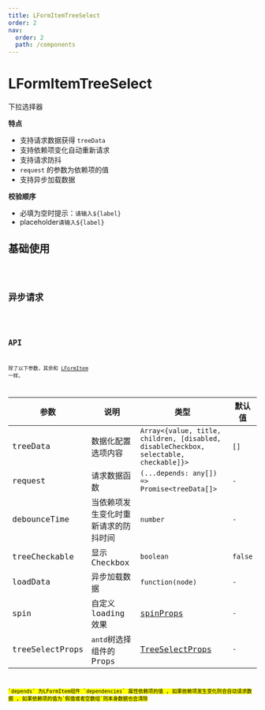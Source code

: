 ```yaml
---
title: LFormItemTreeSelect
order: 2
nav:
  order: 2
  path: /components
---
```


# LFormItemTreeSelect

下拉选择器

**特点**

- 支持请求数据获得 `treeData`
- 支持依赖项变化自动重新请求
- 支持请求防抖
- `request` 的参数为依赖项的值
- 支持异步加载数据

**校验顺序**

- 必填为空时提示：`请输入${label}`
- placeholder`请输入${label}`

## 基础使用

<code src='./demos/Demo1.tsx'>

## 异步请求

<code src='./demos/Demo3.tsx'>

## API

除了以下参数，其余和 [LFormItem](/components/form-item) 一样。

| 参数 | 说明 | 类型 | 默认值 |
| --- | --- | --- | --- |
| treeData | 数据化配置选项内容 | `Array<{value, title, children, [disabled, disableCheckbox, selectable, checkable]}>` | `[]` |
| request | 请求数据函数 | `(...depends: any[]) => Promise<treeData[]>` | `-` |
| debounceTime | 当依赖项发生变化时重新请求的防抖时间 | `number` | `-` |
| treeCheckable | 显示 Checkbox | `boolean ` | `false` |
| loadData | 异步加载数据 | `function(node)` | `-` |
| spin | 自定义 loading 效果 | [spinProps](https://4x.ant.design/components/spin-cn/#API) | `-` |
| treeSelectProps | `antd`树选择组件的 Props | [TreeSelectProps](https://4x.ant.design/components/tree-select-cn/#API) | `-` |

<mark>
`depends` 为LFormItem组件 `dependencies` 属性依赖项的值 , 如果依赖项发生变化则会自动请求数据 , 如果依赖项的值为`假值或者空数组`则本身数据也会清除
<mark/>
